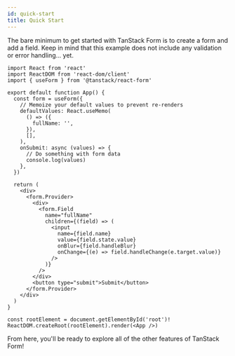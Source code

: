 ```yaml
---
id: quick-start
title: Quick Start
---
```


The bare minimum to get started with TanStack Form is to create a form and add a field. Keep in mind that this example does not include any validation or error handling... yet.

```tsx
import React from 'react'
import ReactDOM from 'react-dom/client'
import { useForm } from '@tanstack/react-form'

export default function App() {
  const form = useForm({
    // Memoize your default values to prevent re-renders
    defaultValues: React.useMemo(
      () => ({
        fullName: '',
      }),
      [],
    ),
    onSubmit: async (values) => {
      // Do something with form data
      console.log(values)
    },
  })

  return (
    <div>
      <form.Provider>
        <div>
          <form.Field
            name="fullName"
            children={(field) => (
              <input
                name={field.name}
                value={field.state.value}
                onBlur={field.handleBlur}
                onChange={(e) => field.handleChange(e.target.value)}
              />
            )}
          />
        </div>
        <button type="submit">Submit</button>
      </form.Provider>
    </div>
  )
}

const rootElement = document.getElementById('root')!
ReactDOM.createRoot(rootElement).render(<App />)
```

From here, you'll be ready to explore all of the other features of TanStack Form!

